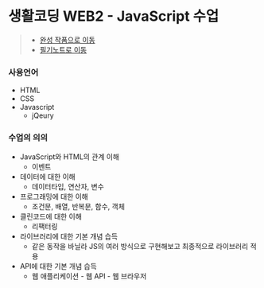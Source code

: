 # 생활코딩 WEB2 - JavaScript 수업

> * [완성 작품으로 이동](https://kshyun1223.github.io/web2_javascript/)
> * [필기노트로 이동](https://github.com/kshyun1223/web2_javascript/blob/main/study_note.md)

### 사용언어
* HTML
* CSS
* Javascript
  * jQeury

### 수업의 의의
* JavaScript와 HTML의 관계 이해
  * 이벤트
* 데이터에 대한 이해
  * 데이터타입, 연산자, 변수
* 프로그래밍에 대한 이해
  * 조건문, 배열, 반복문, 함수, 객체
* 클린코드에 대한 이해
  * 리팩터링
* 라이브러리에 대한 기본 개념 습득
  * 같은 동작을 바닐라 JS의 여러 방식으로 구현해보고 최종적으로 라이브러리 적용
* API에 대한 기본 개념 습득
  * 웹 애플리케이션 - 웹 API - 웹 브라우저
